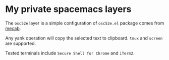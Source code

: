 # My private spacemacs layers
The `osc52e` layer is a simple configuration of `osc52e.el` package comes from [mecab](https://gist.github.com/mecab/49eabc1978fe3d6dedb3ca5674a16ece).

Any yank operation will copy the selected text to clipboard. `tmux` and `screen` are supported. 

Tested terminals include `Secure Shell for Chrome` and `iTerm2`.
